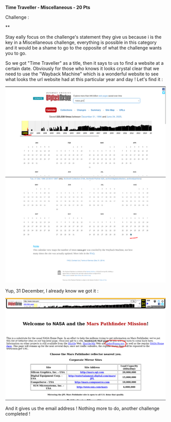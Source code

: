 **Time Traveller - Miscellaneous - 20 Pts**

Challenge :

**

Stay eally focus on the challenge's statement they give us because i is the key in a Miscellaneous challenge, everything is possible in this category and it would be a shame to go to the opposite of what the challenge wants you to go.

So we got "Time Traveller" as a title, then it says to us to find a website at a certain date. Obviously for those who knows it looks crystal clear that we need to use the "Wayback Machine" which is a wonderful website to see what looks the url website had at this particular year and day ! Let's find it :

![](https://github.com/Kaalig/CTFLearn-Writeups/blob/39c8eeb250c3350506c62b7ea3ad85a3578e01d7/images/Pasted%20image%2020250624214858.png)
![](https://github.com/Kaalig/CTFLearn-Writeups/blob/39c8eeb250c3350506c62b7ea3ad85a3578e01d7/images/Pasted%20image%2020250624214916.png)

Yup, 31 December, I already know we got it :

![](https://github.com/Kaalig/CTFLearn-Writeups/blob/39c8eeb250c3350506c62b7ea3ad85a3578e01d7/images/Pasted%20image%2020250624214959.png)

And it gives us the email address ! Nothing more to do, another challenge completed !
